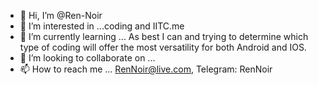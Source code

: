 - 👋 Hi, I’m @Ren-Noir
- 👀 I’m interested in ...coding and IITC.me
- 🌱 I’m currently learning ... As best I can and trying to determine which type of coding will offer the most versatility for both Android and IOS.
- 💞️ I’m looking to collaborate on ...
- 📫 How to reach me ... RenNoir@live.com, Telegram: RenNoir

<!---
Ren-Noir/Ren-Noir is a ✨ special ✨ repository because its `README.md` (this file) appears on your GitHub profile.
You can click the Preview link to take a look at your changes.
--->
